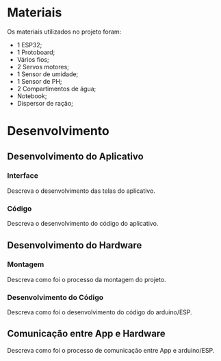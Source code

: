 
# Materiais

Os materiais utilizados no projeto foram:
- 1 ESP32;
- 1 Protoboard;
- Vários fios;
- 2 Servos motores;
- 1 Sensor de umidade;
- 1 Sensor de PH;
- 2 Compartimentos de água;
- Notebook;
- Dispersor de ração;
  
# Desenvolvimento


## Desenvolvimento do Aplicativo

### Interface

Descreva o desenvolvimento das telas do aplicativo.

### Código

Descreva o desenvolvimento do código do aplicativo.

## Desenvolvimento do Hardware

### Montagem

Descreva como foi o processo da montagem do projeto.

### Desenvolvimento do Código

Descreva como foi o desenvolvimento do código do arduino/ESP.

## Comunicação entre App e Hardware

Descreva como foi o processo de comunicação entre App e arduino/ESP.
